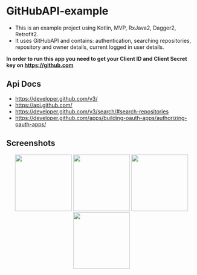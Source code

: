 # GitHubAPI-example

- This is an example project using Kotlin, MVP, RxJava2, Dagger2, Retrofit2.
- It uses GitHubAPI and contains: authentication, searching repositories, repository and owner details, current logged in user details.

**In order to run this app you need to get your Client ID and Client Secret key on https://github.com**

## Api Docs

- https://developer.github.com/v3/
- https://api.github.com/
- https://developer.github.com/v3/search/#search-repositories
- https://developer.github.com/apps/building-oauth-apps/authorizing-oauth-apps/

## Screenshots
<p align="center">
<img src="http://i66.tinypic.com/24aybl3.jpg" width="150">
<img src="http://i65.tinypic.com/2wee5nr.jpg" width="150">
<img src="http://i65.tinypic.com/ehgmqx.jpg" width="150">
<img src="http://i63.tinypic.com/hsqg7q.jpg" width="150">
</p>




